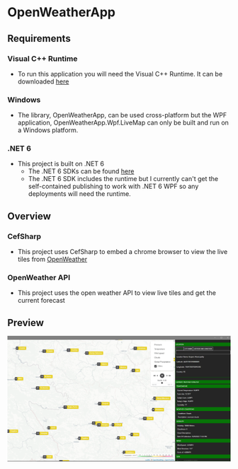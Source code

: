 # OpenWeatherApp

## Requirements

### Visual C++ Runtime
* To run this application you will need the Visual C++ Runtime. It can be downloaded [here](https://aka.ms/vs/17/release/vc_redist.x64.exe)

### Windows
* The library, OpenWeatherApp, can be used cross-platform but the WPF application, OpenWeatherApp.Wpf.LiveMap can only be built and run on a Windows platform.

### .NET 6
*  This project is built on .NET 6
   * The .NET 6 SDKs can be found [here](https://dotnet.microsoft.com/en-us/download/dotnet/6.0)
   * The .NET 6 SDK includes the runtime but I currently can't get the self-contained publishing to work with .NET 6 WPF so any deployments will need the runtime.

## Overview
### CefSharp
*  This project uses CefSharp to embed a chrome browser to view the live tiles from [OpenWeather](https://openweathermap.org)
### OpenWeather API
* This project uses the open weather API to view live tiles and get the current forecast

## Preview
![Preview](Documents/WeatherStuff.gif)